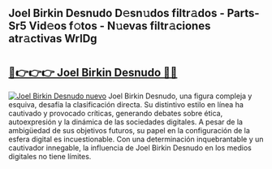 ## Joel Birkin Desnudo D𝚎sn𝚞dos filtr𝚊dos - Parts-Sr5 Vid𝚎os f𝚘tos - N𝚞evas filtr𝚊ciones atr𝚊ctivas WrlDg

# <h2><a href="http://mb4h0wk.tromn.icu/?c=Joel+Birkin+Desnudo">🔗👉👉👉 Joel Birkin Desnudo 🔗🔗</a></h2>

[![Joel Birkin Desnudo nuevo](https://i.imgur.com/pEAQMta.gif)](http://mb4h0wk.tromn.icu/?c=Joel+Birkin+Desnudo)
Joel Birkin Desnudo, una figura compleja y esquiva, desafía la clasificación directa. Su distintivo estilo en línea ha cautivado y provocado críticas, generando debates sobre ética, autoexpresión y la dinámica de las sociedades digitales. A pesar de la ambigüedad de sus objetivos futuros, su papel en la configuración de la esfera digital es incuestionable. Con una determinación inquebrantable y un cautivador innegable, la influencia de Joel Birkin Desnudo en los medios digitales no tiene límites.
